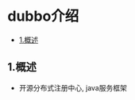 # dubbo介绍

<!-- vim-markdown-toc Marked -->

* [1.概述](#1.概述)

<!-- vim-markdown-toc -->

## 1.概述

- 开源分布式注册中心, java服务框架

